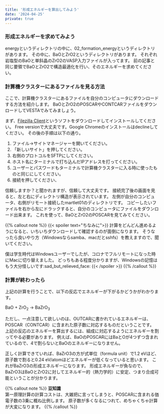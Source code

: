 ```yaml
---
title: '形成エネルギーを算出してみよう'
date: '2024-04-25'
private: true
---
```


### 形成エネルギーを求めてみよう
energyというディレクトリの中に、02_formation_energyというディレクトリがあります。
その中に、BaOとZrO2というディレクトリがあります。
それぞれ岩塩型のBaOと単斜晶のZrO2のVASP入力ファイルが入ってます。
前の記事と同じ要領でBaOとZrO2で構造最適化を行い、そのエネルギーを求めてください。


### 計算機クラスターにあるファイルを見る方法
ここで、計算機クラスターにあるファイルを自分のコンピュータにダウンロードする方法を紹介します。
BaOとZrO2のPOSCARやCONTCARファイルをダウンロードしてVESTAでみてみましょう。

まず、[Filezilla Client](https://filezilla-project.org)というソフトをダウンロードしてインストールしてください。
Free versionで大丈夫です。Google Chromeのインストールはdeclineしてください。
その後の手順は以下の通り。

1. ファイル->サイトマネージャーを開いてください。
2. 「新しいサイト」を押してください。
3. 右側のプロトコルをSFTPにしてください。
4. ホスト名にターミナルで打ち込んだIPアドレスを打ってください。
5. ユーザーとパスワードもターミナルで計算機クラスターに入る時に使ったものと同じにしてください。
6. 接続を押してください、

信頼しますか？と聞かれますが、信頼して大丈夫です。
接続完了後の画面を見ると、左と右にディレクトリ構造が表示されています。
左側が自分のコンピュータ、右側がリモート接続したmartlet01のディレクトリです。
コピーしたいファイルを右から左にドラックすると、自分のコンピュータにファイルをダウンロード出来ます。
これを使って、BaOとZrO2のPOSCARを見てみてください。

{{% callout note %}}
{{< spoiler text="ちなみに">}}
計算をどんどん進めるようになると、いちいちダウンロードして確認するのが面倒になります。
そうなったら良いやり方（Windowsならsamba、macだとsshfs）を教えますので、聞いてください。

僕は学生時代はWindowsユーザーでしたが、コロナでフルリモートになった時にMacに切り替えました。
どっちもある程度分かりますが、Windowsの記憶はもう大分怪しいです:sad_but_relieved_face:
{{< /spoiler >}}
{{% /callout %}}


### 計算が終わったら
上記の計算を行うことで、以下の反応でエネルギーが下がるかどうかがわかります。

BaO + ZrO<sub>2</sub> -> BaZrO<sub>3</sub>

ただし、一点注意して欲しいのは、OUTCARに書かれているエネルギーは、POSCAR（CONTCAR）に含まれた原子数に対応するものだということです。
上記の反応のエネルギーを算出するには、組成に対応するようにエネルギーを割ってやる必要があります。
例えば、BaOのPOSCARにはBaとOが4つずつ含まれているので、4で割らないとBaOのエネルギーになりません。

正しく計算できていれば、BaZrO3の方が式単位（formula unit）で1.2 eVほど、原子数で割ると0.24 eV/atomほどエネルギーが低くなっていると思います。
これがBaZrO3の形成エネルギーになります。
形成エネルギーが負なので、BaZrO3はBaOとZrO2に対してエネルギー的（熱力学的）に安定、つまり合成可能ということが分かります。

{{% callout note %}}
**豆知識**<br>
第一原理計算の計算コストは、大雑把に言ってしまうと、POSCARに含まれる価電子数の3乗に概ね比例します。
原子数が多くなるにつれて、めちゃくちゃ計算が大変になります。
{{% /callout %}}
